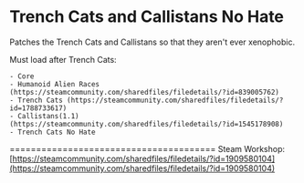 # Trench Cats and Callistans No Hate

Patches the Trench Cats and Callistans so that they aren't ever xenophobic.

Must load after Trench Cats:

```plaintext
- Core
- Humanoid Alien Races (https://steamcommunity.com/sharedfiles/filedetails/?id=839005762)
- Trench Cats (https://steamcommunity.com/sharedfiles/filedetails/?id=1788733617)
- Callistans(1.1) (https://steamcommunity.com/sharedfiles/filedetails/?id=1545178908)
- Trench Cats No Hate
```

=======================================
Steam Workshop: [https://steamcommunity.com/sharedfiles/filedetails/?id=1909580104](https://steamcommunity.com/sharedfiles/filedetails/?id=1909580104)

